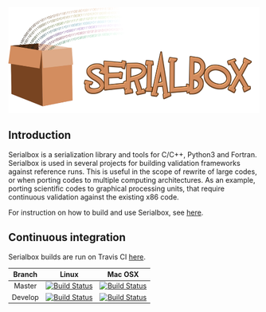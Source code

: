 <a href="https://mbianco.github.io/serialbox2"><img src="docs/logo/logo.png" width="559" height="212" border="0" alt="Serialbox2 documentation" /></a> 

## Introduction
Serialbox is a serialization library and tools for C/C++, Python3 and Fortran. Serialbox is used in several projects for building validation frameworks against reference runs. This is useful in the scope of rewrite of large codes, or when porting codes to multiple computing architectures. As an example, porting scientific codes to graphical processing units, that require continuous validation against the existing x86 code.

For instruction on how to build and use Serialbox, see [here](https://mbianco.github.io/serialbox2).

## Continuous integration  <a id="continuous-integration"></a>

Serialbox builds are run on Travis CI [here](https://travis-ci.org/mbianco/serialbox2).

|  Branch |                                                     Linux                                                                 |                                                   Mac OSX                                                               |
|:-------:|:-------------------------------------------------------------------------------------------------------------------------:|:-------------------------------------------------------------------------------------------------------------------------:|
| Master   | [![Build Status](https://travis-ci.org/mbianco/serialbox2.svg?branch=master)](https://travis-ci.org/mbianco/serialbox2) | [![Build Status](https://travis-ci.org/mbianco/serialbox2.svg?branch=master)](https://travis-ci.org/mbianco/serialbox2) |
| Develop | [![Build Status](https://travis-ci.org/mbianco/serialbox2.svg?branch=develop)](https://travis-ci.org/mbianco/serialbox2) | [![Build Status](https://travis-ci.org/mbianco/serialbox2.svg?branch=develop)](https://travis-ci.org/mbianco/serialbox2) |
